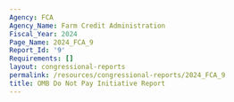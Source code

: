 ```yaml
---
Agency: FCA
Agency_Name: Farm Credit Administration
Fiscal_Year: 2024
Page_Name: 2024_FCA_9
Report_Id: '9'
Requirements: []
layout: congressional-reports
permalink: /resources/congressional-reports/2024_FCA_9
title: OMB Do Not Pay Initiative Report
---
```

